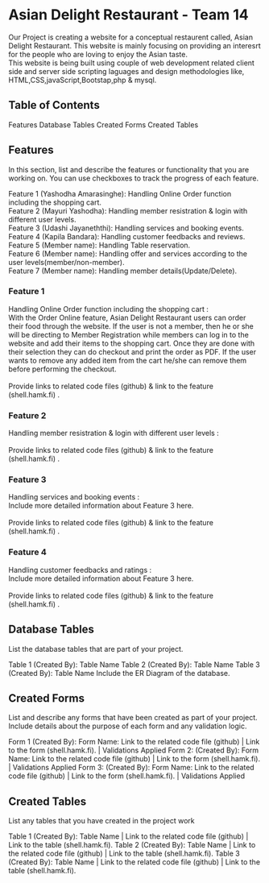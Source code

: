 # Asian Delight Restaurant - Team 14
Our Project is creating a website for a conceptual restaurent called, Asian Delight Restaurant. This website is mainly focusing on providing an interesrt for the people who are loving to enjoy the Asian taste. <br>
This website is being built using couple of web development related client side and server side scripting laguages and design methodologies like, HTML,CSS,javaScript,Bootstap,php & mysql.

## Table of Contents
Features
Database Tables
Created Forms
Created Tables

## Features
In this section, list and describe the features or functionality that you are working on. You can use checkboxes to track the progress of each feature.

 Feature 1 (Yashodha Amarasinghe): Handling Online Order function including the shopping cart.<br>
 Feature 2 (Mayuri Yashodha): Handling member resistration & login with different user levels.<br>
 Feature 3 (Udashi Jayaneththi): Handling services and booking events.<br>
 Feature 4 (Kapila Bandara): Handling customer feedbacks and reviews.<br>
 Feature 5 (Member name): Handling Table reservation.<br>
 Feature 6 (Member name): Handling offer and services according to the user levels(member/non-member).<br>
 Feature 7 (Member name): Handling member details(Update/Delete).<br>

### Feature 1
Handling Online Order function including the shopping cart :<br>
With the Order Online feature, Asian Delight Restaurant users can order their food through the website. If the user is not a member, then he or she will be directing to Member Registration while members can log in to the website and add their items to the shopping cart. Once they are done with their selection they can do checkout and print the order as PDF. If the user wants to remove any added item from the cart he/she can remove them before performing the checkout. <br>
<br>Provide links to related code files (github) & link to the feature (shell.hamk.fi) .<br>

### Feature 2
Handling member resistration & login with different user levels : <br>
<br> Provide links to related code files (github) & link to the feature (shell.hamk.fi) .

### Feature 3
Handling services and booking events : <br>
Include more detailed information about Feature 3 here. <br>
<br>Provide links to related code files (github) & link to the feature (shell.hamk.fi) .

### Feature 4
Handling customer feedbacks and ratings : <br>
Include more detailed information about Feature 3 here. <br>
<br>Provide links to related code files (github) & link to the feature (shell.hamk.fi) .

## Database Tables
List the database tables that are part of your project.

Table 1 (Created By): Table Name
Table 2 (Created By): Table Name
Table 3 (Created By): Table Name
Include the ER Diagram of the database.

## Created Forms
List and describe any forms that have been created as part of your project. Include details about the purpose of each form and any validation logic.

Form 1 (Created By): Form Name: Link to the related code file (github) | Link to the form (shell.hamk.fi). | Validations Applied
Form 2: (Created By): Form Name: Link to the related code file (github) | Link to the form (shell.hamk.fi). | Validations Applied
Form 3: (Created By): Form Name: Link to the related code file (github) | Link to the form (shell.hamk.fi). | Validations Applied

## Created Tables
List any tables that you have created in the project work

Table 1 (Created By): Table Name | Link to the related code file (github) | Link to the table (shell.hamk.fi).
Table 2 (Created By): Table Name | Link to the related code file (github) | Link to the table (shell.hamk.fi).
Table 3 (Created By): Table Name | Link to the related code file (github) | Link to the table (shell.hamk.fi).

